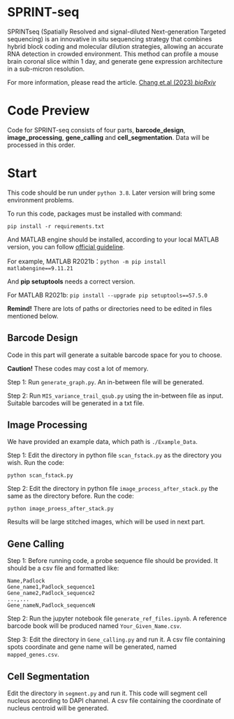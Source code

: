 # SPRINT-seq

SPRINTseq (Spatially Resolved and signal-diluted Next-generation Targeted sequencing) is an innovative in situ sequencing strategy that combines hybrid block coding and molecular dilution strategies, allowing an accurate RNA detection in crowded environment. This method can profile a mouse brain coronal slice within 1 day, and generate gene expression architecture in a sub-micron resolution.

For more information, please read the article.  [Chang et.al (2023) *bioRxiv*](https://doi.org/10.1101/2022.11.16.516714)

# Code Preview

Code for SPRINT-seq consists of four parts, **barcode_design**, **image_processing**, **gene_calling** and **cell_segmentation**. Data will be processed in this order.

# Start

This code should be run under `python 3.8`. Later version will bring some environment problems.

To run this code, packages must be installed with command:

```shell
pip install -r requirements.txt
```

And MATLAB engine should be installed, according to your local MATLAB version, you can follow [official guideline](https://www.mathworks.com/help/matlab/matlab_external/install-the-matlab-engine-for-python.html).  

For example, MATLAB R2021b：`python -m pip install matlabengine==9.11.21`

And **pip setuptools** needs a correct version. 

For MATLAB R2021b: `pip install --upgrade pip setuptools==57.5.0`

**Remind!** There are lots of paths or directories need to be edited in files mentioned below.

## Barcode Design

Code in this part will generate a suitable barcode space for you to choose. 

**Caution!** These codes may cost a lot of memory.

Step 1: Run `generate_graph.py`.  An in-between file will be generated.

Step 2: Run `MIS_variance_trail_qsub.py` using the in-between file as input. Suitable barcodes will be generated in a txt file.

## Image Processing

We have provided an example data, which path is `./Example_Data`.  

Step 1: Edit the directory in python file `scan_fstack.py` as the directory you wish. Run the code: 

```shell
python scan_fstack.py
```

Step 2: Edit the directory in python file `image_process_after_stack.py` the same as the directory before. Run the code: 

```shell
python image_proess_after_stack.py
```

Results will be large stitched images, which will be used in next part.

## Gene Calling

Step 1:  Before running code, a probe sequence file should be provided. It should be a csv file and formatted like:

```csv
Name,Padlock
Gene_name1,Padlock_sequence1
Gene_name2,Padlock_sequence2
...,...
Gene_nameN,Padlock_sequenceN
```

Step 2: Run the jupyter notebook file `generate_ref_files.ipynb`. A reference barcode book will be produced named `Your_Given_Name.csv`.

Step 3: Edit the directory in `Gene_calling.py` and run it. A csv file containing spots coordinate and gene name will be generated, named `mapped_genes.csv`.

## Cell Segmentation

Edit the directory in `segment.py` and run it. This code will segment cell nucleus according to DAPI channel. A csv file containing the coordinate of nucleus centroid will be generated.

